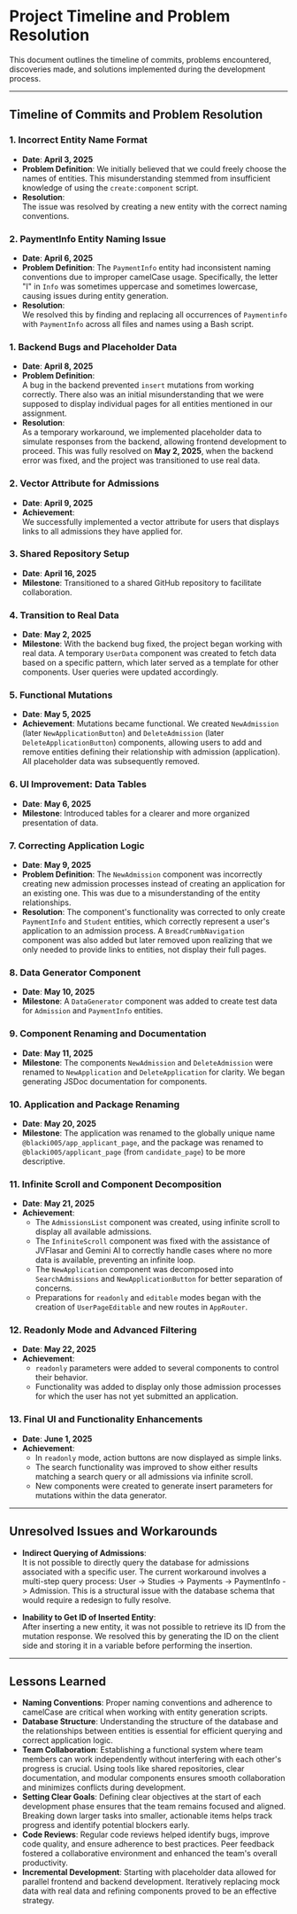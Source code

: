 # Project Timeline and Problem Resolution

This document outlines the timeline of commits, problems encountered, discoveries made, and solutions implemented during the development process.

---

## Timeline of Commits and Problem Resolution

### **1. Incorrect Entity Name Format**
- **Date**: **April 3, 2025**
- **Problem Definition**:
  We initially believed that we could freely choose the names of entities. This misunderstanding stemmed from insufficient knowledge of using the `create:component` script.
- **Resolution**:  
  The issue was resolved by creating a new entity with the correct naming conventions.


### **2. PaymentInfo Entity Naming Issue**
- **Date**: **April 6, 2025**
- **Problem Definition**:
  The `PaymentInfo` entity had inconsistent naming conventions due to improper camelCase usage. Specifically, the letter "I" in `Info` was sometimes uppercase and sometimes lowercase, causing issues during entity generation.
- **Resolution**:  
  We resolved this by finding and replacing all occurrences of `Paymentinfo` with `PaymentInfo` across all files and names using a Bash script.


### **1. Backend Bugs and Placeholder Data**
- **Date**: **April 8, 2025**
- **Problem Definition**:  
  A bug in the backend prevented `insert` mutations from working correctly. There also was an initial misunderstanding that we were supposed to display individual pages for all entities mentioned in our assignment.
- **Resolution**:  
  As a temporary workaround, we implemented placeholder data to simulate responses from the backend, allowing frontend development to proceed. This was fully resolved on **May 2, 2025**, when the backend error was fixed, and the project was transitioned to use real data.

### **2. Vector Attribute for Admissions**
- **Date**: **April 9, 2025**  
- **Achievement**:  
  We successfully implemented a vector attribute for users that displays links to all admissions they have applied for.

### **3. Shared Repository Setup**
- **Date**: **April 16, 2025**
- **Milestone**:
  Transitioned to a shared GitHub repository to facilitate collaboration.

### **4. Transition to Real Data**
- **Date**: **May 2, 2025**
- **Milestone**:
  With the backend bug fixed, the project began working with real data. A temporary `UserData` component was created to fetch data based on a specific pattern, which later served as a template for other components. User queries were updated accordingly.

### **5. Functional Mutations**
- **Date**: **May 5, 2025**
- **Achievement**:
  Mutations became functional. We created `NewAdmission` (later `NewApplicationButton`) and `DeleteAdmission` (later `DeleteApplicationButton`) components, allowing users to add and remove entities defining their relationship with admission (application). All placeholder data was subsequently removed.

### **6. UI Improvement: Data Tables**
- **Date**: **May 6, 2025**
- **Milestone**:
  Introduced tables for a clearer and more organized presentation of data.

### **7. Correcting Application Logic**
- **Date**: **May 9, 2025**
- **Problem Definition**:
  The `NewAdmission` component was incorrectly creating new admission processes instead of creating an application for an existing one. This was due to a misunderstanding of the entity relationships.
- **Resolution**:
  The component's functionality was corrected to only create `PaymentInfo` and `Student` entities, which correctly represent a user's application to an admission process. A `BreadCrumbNavigation` component was also added but later removed upon realizing that we only needed to provide links to entities, not display their full pages.

### **8. Data Generator Component**
- **Date**: **May 10, 2025**
- **Milestone**:
  A `DataGenerator` component was added to create test data for `Admission` and `PaymentInfo` entities.

### **9. Component Renaming and Documentation**
- **Date**: **May 11, 2025**
- **Milestone**:
  The components `NewAdmission` and `DeleteAdmission` were renamed to `NewApplication` and `DeleteApplication` for clarity. We began generating JSDoc documentation for components.

### **10. Application and Package Renaming**
- **Date**: **May 20, 2025**
- **Milestone**:
  The application was renamed to the globally unique name `@blacki005/app_applicant_page`, and the package was renamed to `@blacki005/applicant_page` (from `candidate_page`) to be more descriptive.

### **11. Infinite Scroll and Component Decomposition**
- **Date**: **May 21, 2025**
- **Achievement**:
  - The `AdmissionsList` component was created, using infinite scroll to display all available admissions.
  - The `InfiniteScroll` component was fixed with the assistance of JVFlasar and Gemini AI to correctly handle cases where no more data is available, preventing an infinite loop.
  - The `NewApplication` component was decomposed into `SearchAdmissions` and `NewApplicationButton` for better separation of concerns.
  - Preparations for `readonly` and `editable` modes began with the creation of `UserPageEditable` and new routes in `AppRouter`.

### **12. Readonly Mode and Advanced Filtering**
- **Date**: **May 22, 2025**
- **Achievement**:
  - `readonly` parameters were added to several components to control their behavior.
  - Functionality was added to display only those admission processes for which the user has not yet submitted an application.

### **13. Final UI and Functionality Enhancements**
- **Date**: **June 1, 2025**
- **Achievement**:
  - In `readonly` mode, action buttons are now displayed as simple links.
  - The search functionality was improved to show either results matching a search query or all admissions via infinite scroll.
  - New components were created to generate insert parameters for mutations within the data generator.

---

## Unresolved Issues and Workarounds

- **Indirect Querying of Admissions**:  
  It is not possible to directly query the database for admissions associated with a specific user. The current workaround involves a multi-step query process: User -> Studies -> Payments -> PaymentInfo -> Admission. This is a structural issue with the database schema that would require a redesign to fully resolve.

- **Inability to Get ID of Inserted Entity**:  
  After inserting a new entity, it was not possible to retrieve its ID from the mutation response. We resolved this by generating the ID on the client side and storing it in a variable before performing the insertion.

---

## Lessons Learned
- **Naming Conventions**: Proper naming conventions and adherence to camelCase are critical when working with entity generation scripts.
- **Database Structure**: Understanding the structure of the database and the relationships between entities is essential for efficient querying and correct application logic.
- **Team Collaboration**: Establishing a functional system where team members can work independently without interfering with each other's progress is crucial. Using tools like shared repositories, clear documentation, and modular components ensures smooth collaboration and minimizes conflicts during development.
- **Setting Clear Goals**: Defining clear objectives at the start of each development phase ensures that the team remains focused and aligned. Breaking down larger tasks into smaller, actionable items helps track progress and identify potential blockers early.
- **Code Reviews**: Regular code reviews helped identify bugs, improve code quality, and ensure adherence to best practices. Peer feedback fostered a collaborative environment and enhanced the team's overall productivity.
- **Incremental Development**: Starting with placeholder data allowed for parallel frontend and backend development. Iteratively replacing mock data with real data and refining components proved to be an effective strategy.